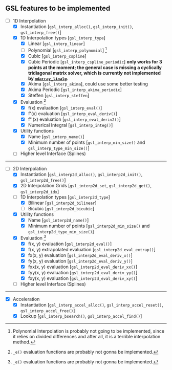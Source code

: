 ## GSL features to be implemented

- [ ] 1D Interpolation
	- [x] Instantiation [`gsl_interp_alloc()`, `gsl_interp_init()`, `gsl_interp_free()`]
	- [x] 1D Interpolation types [`gsl_interp_type`]
		- [x] Linear [`gsl_interp_linear`]
		- [ ] Polynomial [`gsl_interp_polynomial`] [^1]
		- [x] Cubic [`gsl_interp_cspline`]
		- [x] Cubic Periodic [`gsl_interp_cspline_periodic`] **only works for 3 points at the moment; the general case is missing a cyclically tridiagonal matrix solver, which is currently not implemented by [`ndarray_linalg`]**.
		- [x] Akima [`gsl_interp_akima`], could use some better testing
		- [x] Akima Periodic [`gsl_interp_akima_periodic`]
		- [x] Steffen [`gsl_interp_steffen`]
	- [x] Evaluation [^2]
		- [x] f(x) evaluation [`gsl_interp_eval()`]
		- [x] f'(x) evaluation [`gsl_interp_eval_deriv()`]
 		- [x] f''(x) evaluation [`gsl_interp_eval_deriv2()`]
 		- [x] Numerical Integral [`gsl_interp_integ()`]
	- [x] Utility functions
		- [x] Name [`gsl_interp_name()`]
		- [x] Minimum number of points [`gsl_interp_min_size()` and `gsl_interp_type_min_size()`]
	- [ ] Higher level Interface (Splines)

---

- [ ] 2D Interpolation
	- [x] Instantiation [`gsl_interp2d_alloc()`, `gsl_interp2d_init()`, `gsl_interp2d_free()`]
	- [x] 2D Interpolation Grids [`gsl_interp2d_set`, `gsl_interp2d_get()`, `gsl_interp2d_idx`]
	- [ ] 1D Interpolation types [`gsl_interp2d_type`]
		- [x] Bilinear [`gsl_interp2d_bilinear`]
		- [ ] Bicubic [`gsl_interp2d_bicubic`]
	- [x] Utility functions
		- [x] Name [`gsl_interp2d_name()`]
		- [x] Minimum number of points [`gsl_interp2d_min_size()` and `gsl_interp2d_type_min_size()`]
	- [x] Evaluation [^2]
		- [x] f(x, y) evaluation [`gsl_interp2d_eval()`]
 		- [x] f(x, y) extrapolated evaluation [`gsl_interp2d_eval_extrap()`]
		- [x] fx(x, y) evaluation [`gsl_interp2d_eval_deriv_x()`]
		- [x] fy(x, y) evaluation [`gsl_interp2d_eval_deriv_y()`]
		- [x] fxx(x, y) evaluation [`gsl_interp2d_eval_deriv_xx()`]
		- [x] fyy(x, y) evaluation [`gsl_interp2d_eval_deriv_yy()`]
		- [x] fxy(x, y) evaluation [`gsl_interp2d_eval_deriv_xy()`]
	- [ ] Higher level Interface (Splines)
	
---

- [x] Acceleration
	- [x] Instantiation [`gsl_interp_accel_alloc()`, `gsl_interp_accel_reset()`, `gsl_interp_accel_free()`]
	- [x] Lookup [`gsl_interp_bsearch()`, `gsl_interp_accel_find()`]

[`ndarray_linalg`]: https://docs.rs/ndarray-linalg/latest/

[^1]: Polynomial Interpolation is probably not going to be implemented, since it relies on divided differences and after all, it is a terrible interpolation method.

[^2]: `_e()` evaluation functions are probably not gonna be implemented.

